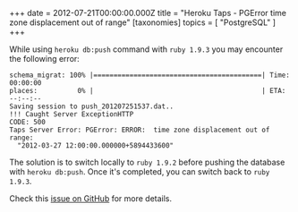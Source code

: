 +++
date = 2012-07-21T00:00:00.000Z
title = "Heroku Taps - PGError time zone displacement out of range"
[taxonomies]
topics = [ "PostgreSQL" ]
+++

While using `heroku db:push` command with `ruby 1.9.3` you may encounter the
following error:

```
schema_migrat: 100% |==========================================| Time: 00:00:00
places:          0% |                                          | ETA: --:--:--
Saving session to push_201207251537.dat..
!!! Caught Server ExceptionHTTP
CODE: 500
Taps Server Error: PGError: ERROR:  time zone displacement out of range:
  "2012-03-27 12:00:00.000000+5894433600"
```

The solution is to switch locally to `ruby 1.9.2` before pushing the database
with `heroku db:push`. Once it's completed, you can switch back to `ruby 1.9.3`.

Check this [issue on GitHub](https://github.com/ricardochimal/taps/issues/93)
for more details.
